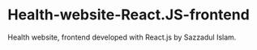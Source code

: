 # Health-website-React.JS-frontend
Health website, frontend developed with React.js by Sazzadul Islam.
